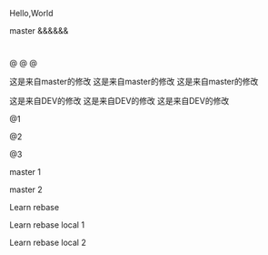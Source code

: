 Hello,World

master &&&&&&

#
#
#

@
@
@

这是来自master的修改
这是来自master的修改
这是来自master的修改


这是来自DEV的修改
这是来自DEV的修改
这是来自DEV的修改

@1

@2

@3

master 1

master 2



Learn rebase




Learn rebase local 1

Learn rebase local 2
